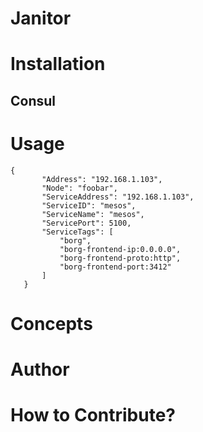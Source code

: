 # Janitor

# Installation
## Consul

# Usage
 ```
 {
        "Address": "192.168.1.103",
        "Node": "foobar",
        "ServiceAddress": "192.168.1.103",
        "ServiceID": "mesos",
        "ServiceName": "mesos",
        "ServicePort": 5100,
        "ServiceTags": [
            "borg",
            "borg-frontend-ip:0.0.0.0",
            "borg-frontend-proto:http",
            "borg-frontend-port:3412"
        ]
    }
```

# Concepts

# Author

# How to Contribute?

